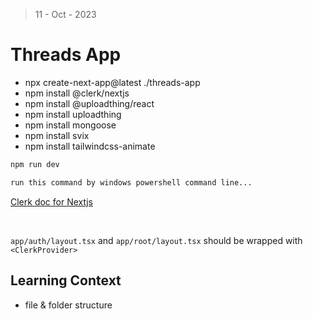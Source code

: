 > 11 - Oct - 2023

# Threads App

* npx create-next-app@latest ./threads-app
* npm install @clerk/nextjs
* npm install @uploadthing/react
* npm install uploadthing
* npm install mongoose 
* npm install svix
* npm install tailwindcss-animate

```bash
npm run dev

run this command by windows powershell command line...
```

[Clerk doc for Nextjs](https://clerk.com/docs/quickstarts/nextjs)

<br />

`app/auth/layout.tsx` and `app/root/layout.tsx` should be wrapped with `<ClerkProvider>`

## Learning Context
* file & folder structure